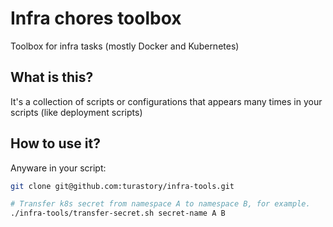 # Infra chores toolbox

Toolbox for infra tasks (mostly Docker and Kubernetes)

## What is this?

It's a collection of scripts or configurations that appears many times in your scripts (like deployment scripts)

## How to use it?

Anyware in your script:

```bash
git clone git@github.com:turastory/infra-tools.git

# Transfer k8s secret from namespace A to namespace B, for example.
./infra-tools/transfer-secret.sh secret-name A B
```
